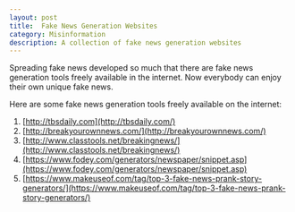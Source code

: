 ```yaml
---
layout: post
title:  Fake News Generation Websites
category: Misinformation
description: A collection of fake news generation websites
---
```


Spreading fake news developed so much that there are fake news generation tools freely available in the internet. 
Now everybody can enjoy their own unique fake news. 

Here are some fake news generation tools freely available on the internet:

1. [http://tbsdaily.com](http://tbsdaily.com/)
2. [http://breakyourownnews.com/](http://breakyourownnews.com/)
3. [http://www.classtools.net/breakingnews/](http://www.classtools.net/breakingnews/)
4. [https://www.fodey.com/generators/newspaper/snippet.asp](https://www.fodey.com/generators/newspaper/snippet.asp)
5. [https://www.makeuseof.com/tag/top-3-fake-news-prank-story-generators/](https://www.makeuseof.com/tag/top-3-fake-news-prank-story-generators/)



<!--description-->


